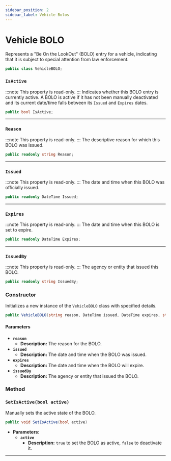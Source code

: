 ```yaml
---
sidebar_position: 2
sidebar_label: Vehicle Bolos
---
```

# Vehicle BOLO

Represents a "Be On the LookOut" (BOLO) entry for a vehicle, indicating that it is subject to special attention from law enforcement.

```csharp
public class VehicleBOLO;
```
### `IsActive`
:::note
This property is read-only.
:::
Indicates whether this BOLO entry is currently active. A BOLO is active if it has not been manually deactivated and its current date/time falls between its `Issued` and `Expires` dates. 

```csharp
public bool IsActive;
```
---

### `Reason`
:::note
This property is read-only.
:::
The descriptive reason for which this BOLO was issued.

```csharp
public readonly string Reason;
```
---

### `Issued`
:::note
This property is read-only.
:::
The date and time when this BOLO was officially issued.

```csharp
public readonly DateTime Issued;
```
---

### `Expires`
:::note
This property is read-only.
:::
The date and time when this BOLO is set to expire.

```csharp
public readonly DateTime Expires;
```
---

### `IssuedBy`
:::note
This property is read-only.
:::
The agency or entity that issued this BOLO.

```csharp
public readonly string IssuedBy;
```

### Constructor

Initializes a new instance of the `VehicleBOLO` class with specified details.
```csharp
public VehicleBOLO(string reason, DateTime issued, DateTime expires, string issuedBy)
```

#### Parameters

-   **`reason`**
    -   **Description:** The reason for the BOLO.
-   **`issued`**
    -   **Description:** The date and time when the BOLO was issued.
-   **`expires`**
    -   **Description:** The date and time when the BOLO will expire.
-   **`issuedBy`**
    -   **Description:** The agency or entity that issued the BOLO.

### Method

### `SetIsActive(bool active)`

Manually sets the active state of the BOLO.

```csharp
public void SetIsActive(bool active)
```

-   **Parameters:**
    -   **`active`**
        -   **Description:** `true` to set the BOLO as active, `false` to deactivate it.

---